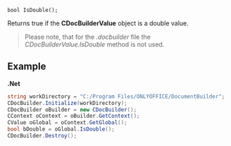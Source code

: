 `bool IsDouble();`

Returns true if the **CDocBuilderValue** object is a double value.

> Please note, that for the *.docbuilder* file the *CDocBuilderValue.IsDouble* method is not used.

## Example

**.Net**

```cs
string workDirectory = "C:/Program Files/ONLYOFFICE/DocumentBuilder";
CDocBuilder.Initialize(workDirectory);
CDocBuilder oBuilder = new CDocBuilder();
CContext oContext = oBuilder.GetContext();
CValue oGlobal = oContext.GetGlobal();
bool bDouble = oGlobal.IsDouble();
CDocBuilder.Destroy();
```
